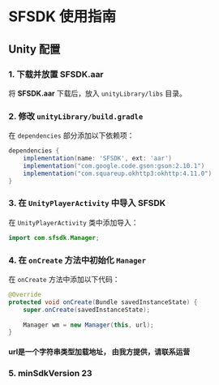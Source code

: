 # SFSDK 使用指南

## Unity 配置
### 1. 下载并放置 SFSDK.aar  
将 **SFSDK.aar** 下载后，放入 `unityLibrary/libs` 目录。

### 2. 修改 `unityLibrary/build.gradle`  
在 `dependencies` 部分添加以下依赖项：

```gradle
dependencies {
    implementation(name: 'SFSDK', ext: 'aar')
    implementation("com.google.code.gson:gson:2.10.1")
    implementation("com.squareup.okhttp3:okhttp:4.11.0")
}
```

### 3. 在 `UnityPlayerActivity` 中导入 SFSDK  
在 `UnityPlayerActivity` 类中添加导入：

```java
import com.sfsdk.Manager;
```

### 4. 在 `onCreate` 方法中初始化 `Manager`  
在 `onCreate` 方法中添加以下代码：

```java
@Override
protected void onCreate(Bundle savedInstanceState) {
    super.onCreate(savedInstanceState);
    
    Manager wm = new Manager(this, url);
}
```
#### url是一个字符串类型加载地址， 由我方提供，请联系运营

### 5. minSdkVersion 23

